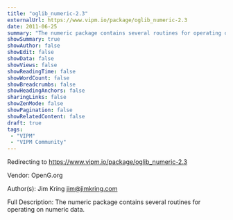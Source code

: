 ```yaml
---
title: "oglib_numeric-2.3"
externalUrl: https://www.vipm.io/package/oglib_numeric-2.3
date: 2011-06-25
summary: "The numeric package contains several routines for operating on numeric data."
showSummary: true
showAuthor: false
showEdit: false
showData: false
showViews: false
showReadingTime: false
showWordCount: false
showBreadcrumbs: false
showHeadingAnchors: false
sharingLinks: false
showZenMode: false
showPagination: false
showRelatedContent: false
draft: true
tags:
 - "VIPM"
 - "VIPM Community"
---
```


Redirecting to https://www.vipm.io/package/oglib_numeric-2.3

Vendor: OpenG.org

Author(s): Jim Kring <jim@jimkring.com>
 
Full Description:
The numeric package contains several routines for operating on numeric data.